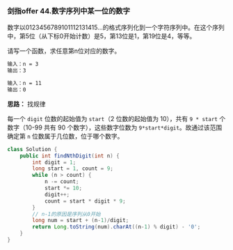 ### 剑指offer 44.数字序列中某一位的数字

数字以0123456789101112131415…的格式序列化到一个字符序列中。在这个序列中，第5位（从下标0开始计数）是5，第13位是1，第19位是4，等等。

请写一个函数，求任意第n位对应的数字。

``` markdown
输入：n = 3
输出：3

输入：n = 11
输出：0
```

**思路：** 找规律

每一个 `digit` 位数的起始值为 `start`（2 位数的起始值为 10），共有 `9 * start` 个数字（10-99 共有 90 个数字），这些数字位数为 `9*start*digit`。故通过该范围确定第 `n` 位数属于几位数，位于哪个数字。

``` java
class Solution {
    public int findNthDigit(int n) {
        int digit = 1;
        long start = 1, count = 9;
        while (n > count) {
            n -= count;
            start *= 10;
            digit++;
            count = start * digit * 9;
        } 
        // n-1的原因是序列从0开始
        long num = start + (n-1)/digit;
        return Long.toString(num).charAt((n-1) % digit) - '0';
    }
}
```

